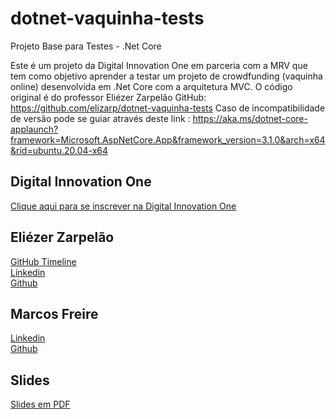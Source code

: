
# dotnet-vaquinha-tests
Projeto Base para Testes - .Net Core  

Este é um projeto da Digital Innovation One em parceria com a MRV que tem como objetivo aprender a testar um projeto de crowdfunding (vaquinha online) desenvolvida em .Net Core com a arquitetura MVC.
O código original é do professor Eliézer Zarpelão GitHub: https://github.com/elizarp/dotnet-vaquinha-tests
Caso de incompatibilidade de versão pode se guiar através deste link : https://aka.ms/dotnet-core-applaunch?framework=Microsoft.AspNetCore.App&framework_version=3.1.0&arch=x64&rid=ubuntu.20.04-x64

## Digital Innovation One

[Clique aqui para se inscrever na Digital Innovation One](https://digitalinnovation.one/sign-up?ref=H395IYS4Z6)  

## Eliézer Zarpelão
[GitHub Timeline](https://elizarp.github.io/timeline/)  
[Linkedin](http://br.linkedin.com/in/eliezerzarpelao)  
[Github](https://github.com/elizarp) 

## Marcos Freire
[Linkedin](https://www.linkedin.com/in/marcos-freire-a73891125/)  
[Github](https://github.com/marcosfreire) 

## Slides
[Slides em PDF](TesteNetCore.pdf)